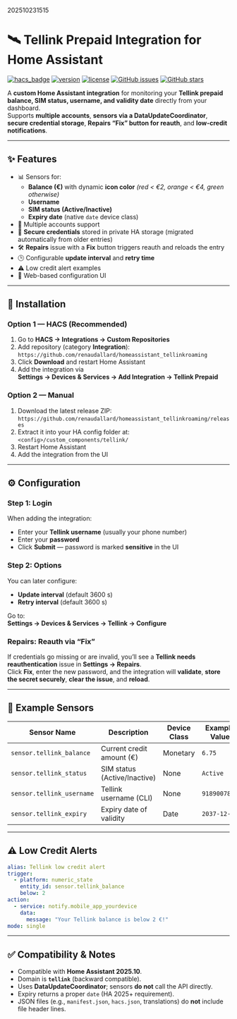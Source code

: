 202510231515
# 🛰️ Tellink Prepaid Integration for Home Assistant

[![hacs_badge](https://img.shields.io/badge/HACS-Custom-blue.svg)](https://hacs.xyz/)
[![version](https://img.shields.io/badge/version-1.2.3-blue.svg)](https://github.com/renaudallard/homeassistant_tellinkroaming)
[![license](https://img.shields.io/github/license/renaudallard/homeassistant_tellinkroaming)](LICENSE)
[![GitHub issues](https://img.shields.io/github/issues/renaudallard/homeassistant_tellinkroaming.svg)](https://github.com/renaudallard/homeassistant_tellinkroaming/issues)
[![GitHub stars](https://img.shields.io/github/stars/renaudallard/homeassistant_tellinkroaming.svg)](https://github.com/renaudallard/homeassistant_tellinkroaming/stargazers)

A **custom Home Assistant integration** for monitoring your **Tellink prepaid balance, SIM status, username, and validity date** directly from your dashboard.  
Supports **multiple accounts**, **sensors via a DataUpdateCoordinator**, **secure credential storage**, **Repairs “Fix” button for reauth**, and **low-credit notifications**.

---

## ✨ Features

- 📊 Sensors for:
  - **Balance (€)** with dynamic **icon color** *(red < €2, orange < €4, green otherwise)*
  - **Username**
  - **SIM status (Active/Inactive)**
  - **Expiry date** (native `date` device class)
- 🧾 Multiple accounts support
- 🔐 **Secure credentials** stored in private HA storage (migrated automatically from older entries)
- 🛠️ **Repairs** issue with a **Fix** button triggers reauth and reloads the entry
- 🕒 Configurable **update interval** and **retry time**
- ⚠️ Low credit alert examples
- 🧰 Web-based configuration UI

---

## 🧩 Installation

### Option 1 — HACS (Recommended)

1. Go to **HACS → Integrations → Custom Repositories**
2. Add repository (category **Integration**):  
   `https://github.com/renaudallard/homeassistant_tellinkroaming`
3. Click **Download** and restart Home Assistant
4. Add the integration via  
   **Settings → Devices & Services → Add Integration → Tellink Prepaid**

### Option 2 — Manual

1. Download the latest release ZIP:  
   `https://github.com/renaudallard/homeassistant_tellinkroaming/releases`
2. Extract it into your HA config folder at:  
   `<config>/custom_components/tellink/`
3. Restart Home Assistant
4. Add the integration from the UI

---

## ⚙️ Configuration

### Step 1: Login
When adding the integration:
- Enter your **Tellink username** (usually your phone number)
- Enter your **password**
- Click **Submit** — password is marked **sensitive** in the UI

### Step 2: Options
You can later configure:
- **Update interval** (default 3600 s)
- **Retry interval** (default 3600 s)

Go to:  
**Settings → Devices & Services → Tellink → Configure**

### Repairs: Reauth via “Fix”
If credentials go missing or are invalid, you’ll see a **Tellink needs reauthentication** issue in **Settings → Repairs**.  
Click **Fix**, enter the new password, and the integration will **validate**, **store the secret securely**, **clear the issue**, and **reload**.

---

## 🧾 Example Sensors

| Sensor Name                | Description                          | Device Class | Example Value |
|---------------------------|--------------------------------------|--------------|---------------|
| `sensor.tellink_balance`  | Current credit amount (€)            | Monetary     | `6.75`        |
| `sensor.tellink_status`   | SIM status (Active/Inactive)         | None         | `Active`      |
| `sensor.tellink_username` | Tellink username (CLI)               | None         | `9189007815`  |
| `sensor.tellink_expiry`   | Expiry date of validity              | Date         | `2037-12-31`  |

---

## ⚠️ Low Credit Alerts

```yaml
alias: Tellink low credit alert
trigger:
  - platform: numeric_state
    entity_id: sensor.tellink_balance
    below: 2
action:
  - service: notify.mobile_app_yourdevice
    data:
      message: "Your Tellink balance is below 2 €!"
mode: single
```

---

## ✅ Compatibility & Notes

- Compatible with **Home Assistant 2025.10**.
- Domain is **`tellink`** (backward compatible).
- Uses **DataUpdateCoordinator**; sensors **do not** call the API directly.
- Expiry returns a proper `date` (HA 2025+ requirement).
- JSON files (e.g., `manifest.json`, `hacs.json`, translations) do **not** include file header lines.
